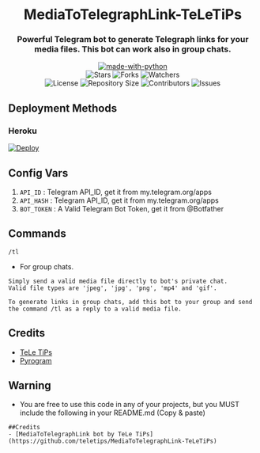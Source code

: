 <h1 align= center>MediaToTelegraphLink-TeLeTiPs</h1>
<h3 align = center>Powerful Telegram bot to generate Telegraph links for your media files. This bot can work also in group chats.</h3>
<p align="center">
<a href="https://python.org"><img src="http://forthebadge.com/images/badges/made-with-python.svg" alt="made-with-python"></a>
<br>
    <img src="https://img.shields.io/github/stars/teletips/MediaToTelegraphLink-TeLeTiPs?style=for-the-badge&color=yellow" alt="Stars">
    <img src="https://img.shields.io/github/forks/teletips/MediaToTelegraphLink-TeLeTiPs?style=for-the-badge&color=green" alt="Forks">
    <img src="https://img.shields.io/github/watchers/teletips/MediaToTelegraphLink-TeLeTiPs?style=for-the-badge&color=yellow" alt="Watchers"> <br>
    <img src="https://img.shields.io/github/license/teletips/MediaToTelegraphLink-TeLeTiPs?style=for-the-badge&color=green" alt="License">
    <img src="https://img.shields.io/github/repo-size/teletips/MediaToTelegraphLink-TeLeTiPs?style=for-the-badge&color=yellow" alt="Repository Size">
    <img src="https://img.shields.io/github/contributors/teletips/MediaToTelegraphLink-TeLeTiPs?style=for-the-badge&color=green" alt="Contributors">
    <img src="https://img.shields.io/github/issues/teletips/MediaToTelegraphLink-TeLeTiPs?style=for-the-badge&color=yellow" alt="Issues">
</p>  

## Deployment Methods

### Heroku

[![Deploy](https://www.herokucdn.com/deploy/button.svg)](https://heroku.com/deploy?template=https://github.com/Pooja-botZz/MediaToTelegraphLink-TeLeTiPs)

## Config Vars
1. `API_ID` : Telegram API_ID, get it from my.telegram.org/apps
2. `API_HASH` : Telegram API_ID, get it from my.telegram.org/apps
3. `BOT_TOKEN` : A Valid Telegram Bot Token, get it from @Botfather

## Commands

  `/tl`

- For group chats.
```
Simply send a valid media file directly to bot's private chat.
Valid file types are 'jpeg', 'jpg', 'png', 'mp4' and 'gif'.

To generate links in group chats, add this bot to your group and send the command /tl as a reply to a valid media file.
```
## Credits
- [TeLe TiPs](https://github.com/teletips)
- [Pyrogram](https://github.com/pyrogram/pyrogram)

## Warning

- You are free to use this code in any of your projects, but you MUST include the following in your README.md (Copy & paste)
```
##Credits
- [MediaToTelegraphLink bot by TeLe TiPs] (https://github.com/teletips/MediaToTelegraphLink-TeLeTiPs)
```

